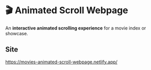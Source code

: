 # 🎬 Animated Scroll Webpage  

An **interactive animated scrolling experience** for a movie index or showcase.  

## Site
https://movies-animated-scroll-webpage.netlify.app/

